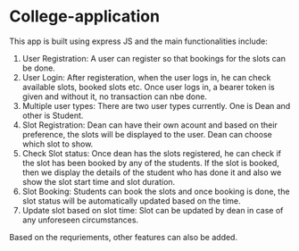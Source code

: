 # College-application
This app is built using express JS and the main functionalities include:
1. User Registration: A user can register so that bookings for the slots can be done.
2. User Login: After registeration, when the user logs in, he can check available slots, booked slots etc. Once user logs in, a bearer token is given and without it, no transaction can nbe done.
3. Multiple user types: There are two user types currently. One is Dean and other is Student.
4. Slot Registration: Dean can have their own acount and based on their preference, the slots will be displayed to the user. Dean can choose which slot to show.
5. Check Slot status: Once dean has the slots registered, he can check if the slot has been booked by any of the students. If the slot is booked, then we display the details of the student who has done it and also we show the slot start time and slot duration.
6. Slot Booking: Students can book the slots and once booking is done, the slot status will be automatically updated based on the time.
7. Update slot based on slot time: Slot can be updated by dean in case of any unforeseen circumstances.

Based on the requriements, other features can also be added.
